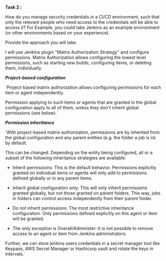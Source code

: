 **Task 2 :** 

How do you manage security credentials in a CI/CD environment, such that only the relevant people who need access to the credentials will be able to access it? For Example, you could take Jenkins as an example environment (or other environments based on your experience).

Provide the approach you will take.

I will use Jenkins plugin "Matrix Authorization Strategy" and configure permissions. Matrix Authorization allows configuring the lowest level permissions, such as starting new builds, configuring items, or deleting them, individually.

***Project-based configuration***

`Project-based matrix authorization allows configuring permissions for each item or agent independently.

Permission applying to such items or agents that are granted in the global configuration apply to all of them, unless they don't inherit global permissions (see below).`

***Permission inheritance***

`With project-based matrix authorization, permissions are by inherited from the global configuration and any parent entities (e.g. the folder a job is in) by default.

This can be changed. Depending on the entity being configured, all or a subset of the following inheritance strategies are available:

- Inherit permissions: This is the default behavior. Permissions explicitly granted on individual items or agents will only add to permissions defined globally or in any parent items.

- Inherit global configuration only: This will only inherit permissions granted globally, but not those granted on parent folders. This way, jobs in folders can control access independently from their parent folder.

- Do not inherit permissions: The most restrictive inheritance configuration. Only permissions defined explicitly on this agent or item will be granted.

- The only exception is Overall/Administer: It is not possible to remove access to an agent or item from Jenkins administrators.

Further, we can store jenkins users credentials in a secret manager tool like Keypass, AWS Secret Manager or Hashicorp vault and rotate the keys in intervals.`
